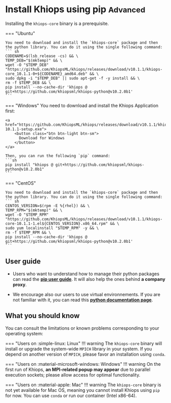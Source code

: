 # Install Khiops using pip <small>  Advanced </small> 

Installing the `khiops-core` binary is a prerequisite. 

=== "Ubuntu"
    
    You need to download and install the `khiops-core` package and then the python library. You can do it using the single following command:
    ``` sh
    CODENAME=$(lsb_release -cs) && \
    TEMP_DEB="$(mktemp)" && \
    wget -O "$TEMP_DEB" "https://github.com/KhiopsML/khiops/releases/download/v10.1.1/khiops-core_10.1.1-0+${CODENAME}_amd64.deb" && \
    sudo dpkg -i "$TEMP_DEB" || sudo apt-get -f -y install && \
    rm -f $TEMP_DEB && \
    pip install --no-cache-dir 'khiops @ git+https://github.com/khiopsml/khiops-python@v10.2.0b1'
    ```


=== "Windows"
    You need to download and install the Khiops Application first:

    <a href="https://github.com/KhiopsML/khiops/releases/download/v10.1.1/khiops-10.1.1-setup.exe">
        <button class="btn btn-light btn-sm">
          Download for Windows
        </button>
    </a>

    Then, you can run the following `pip` command:
    ```sh
    pip install "khiops @ git+https://github.com/khiopsml/khiops-python@v10.2.0b1"
    ```

=== "CentOS"
    
    You need to download and install the `khiops-core` package and then the python library. You can do it using the single following command:
    ``` sh
    CENTOS_VERSION=$(rpm -E %{rhel}) && \
    TEMP_RPM="$(mktemp)" && \
    wget -O "$TEMP_RPM" "https://github.com/KhiopsML/khiops/releases/download/v10.1.1/khiops-core-10.1.1-1.el${CENTOS_VERSION}.x86_64.rpm" && \
    sudo yum localinstall "$TEMP_RPM" -y && \
    rm -f $TEMP_RPM && \
    pip install --no-cache-dir 'khiops @ git+https://github.com/khiopsml/khiops-python@v10.2.0b1'
    ```


## User guide

- Users who want to understand how to manage their python packages can read the  [**pip user guide**][pip-tuto]. It will also help the ones behind **a company proxy**.

[pip-tuto]: https://pip.pypa.io/en/stable/user_guide/

- We encourage also our users to use virtual environnements. If you are not familiar with it, you can read this [**python documentation page**][venv].

[venv]: https://docs.python.org/3/library/venv.html


## What you should know

You can consult the limitations or known problems corresponding to your operating system:

=== "Users on :simple-linux: Linux"
    !!! warning
        The `khiops-core` binary will install or upgrade the system-wide `MPICH` library in your system. If you depend on another version of `MPICH`, please favor an installation using `conda`.


=== "Users on :material-microsoft-windows: Windows"
    !!! warning 
        On the first run of Khiops, **an MPI-related popup may appear** due to parallel execution sockets; please allow access for optimal functionality.

=== "Users on :material-apple: Mac"
    !!! warning
        The `khiops-core` binary is not yet available for Mac OS, meaning you cannot install Khiops using `pip` for now. You can use `conda` or run our container (Intel x86-64).
